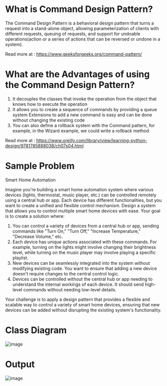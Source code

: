 # What is Command Design Pattern?

The Command Design Pattern is a behavioral design pattern that turns a request into a stand-alone object, allowing parameterization of clients with different requests, queuing of requests, and support for undoable operations(action or a series of actions that can be reversed or undone in a system).

Read more at : https://www.geeksforgeeks.org/command-pattern/ 


# What are the Advantages of using the Command Design Pattern?

1. It decouples the classes that invoke the operation from the object that knows how to execute the operation
2. It allows you to create a sequence of commands by providing a queue system Extensions to add a new command is easy and can be done without changing the existing code
3. You can also define a rollback system with the Command pattern, for example, in the Wizard example, we could write a rollback method

Read more at : https://www.oreilly.com/library/view/learning-python-design/9781785888038/ch07s04.html 

# Sample Problem
Smart Home Automation

Imagine you're building a smart home automation system where various devices (lights, thermostat, music player, etc.) can be controlled remotely using a central hub or app. Each device has different functionalities, but you want to create a unified and flexible control mechanism. Design a system that allows you to control multiple smart home devices with ease. Your goal is to create a solution where:

1. You can control a variety of devices from a central hub or app, sending commands like "Turn On," "Turn Off," "Increase Temperature," "Decrease Volume," etc.
2. Each device has unique actions associated with these commands. For example, turning on the lights might involve changing their brightness level, while turning on the music player may involve playing a specific playlist.
3. New devices can be seamlessly integrated into the system without modifying existing code. You want to ensure that adding a new device doesn't require changes to the central control logic.
4. Devices can be controlled without the central hub or app needing to understand the internal workings of each device. It should send high-level commands without needing low-level details.
   
Your challenge is to apply a design pattern that provides a flexible and scalable way to control a variety of smart home devices, ensuring that new devices can be added without disrupting the existing system's functionality.

# Class Diagram

![image](https://github.com/Reirinn/commandPattern/assets/142465054/121c796e-9826-4222-b5e3-00b910e85fe9)

# Output

![image](https://github.com/Reirinn/commandPattern/assets/142465054/fe3b04ea-f975-4646-809e-92bb036411d7)

